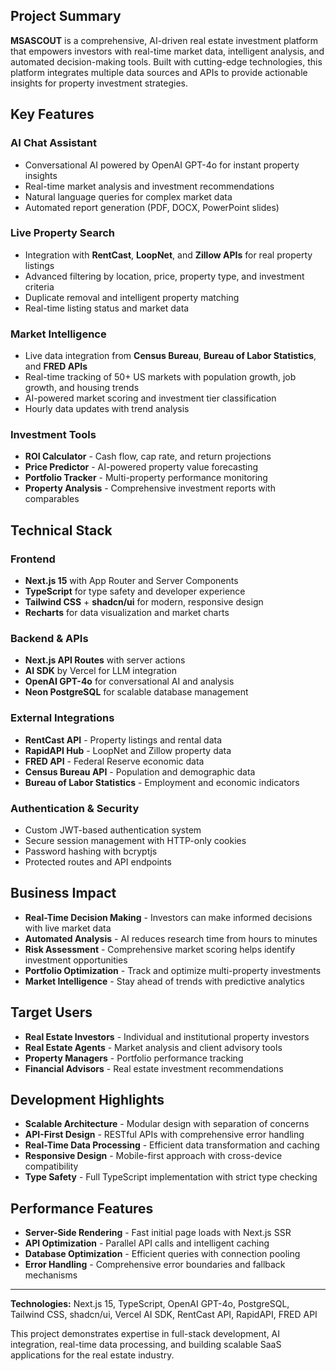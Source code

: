 ## Project Summary

**MSASCOUT** is a comprehensive, AI-driven real estate investment platform that empowers investors with real-time market data, intelligent analysis, and automated decision-making tools. Built with cutting-edge technologies, this platform integrates multiple data sources and APIs to provide actionable insights for property investment strategies.

## Key Features

### **AI Chat Assistant**

- Conversational AI powered by OpenAI GPT-4o for instant property insights
- Real-time market analysis and investment recommendations
- Natural language queries for complex market data
- Automated report generation (PDF, DOCX, PowerPoint slides)


### **Live Property Search**

- Integration with **RentCast**, **LoopNet**, and **Zillow APIs** for real property listings
- Advanced filtering by location, price, property type, and investment criteria
- Duplicate removal and intelligent property matching
- Real-time listing status and market data


### **Market Intelligence**

- Live data integration from **Census Bureau**, **Bureau of Labor Statistics**, and **FRED APIs**
- Real-time tracking of 50+ US markets with population growth, job growth, and housing trends
- AI-powered market scoring and investment tier classification
- Hourly data updates with trend analysis


### **Investment Tools**

- **ROI Calculator** - Cash flow, cap rate, and return projections
- **Price Predictor** - AI-powered property value forecasting
- **Portfolio Tracker** - Multi-property performance monitoring
- **Property Analysis** - Comprehensive investment reports with comparables


## Technical Stack

### **Frontend**

- **Next.js 15** with App Router and Server Components
- **TypeScript** for type safety and developer experience
- **Tailwind CSS** + **shadcn/ui** for modern, responsive design
- **Recharts** for data visualization and market charts


### **Backend & APIs**

- **Next.js API Routes** with server actions
- **AI SDK** by Vercel for LLM integration
- **OpenAI GPT-4o** for conversational AI and analysis
- **Neon PostgreSQL** for scalable database management


### **External Integrations**

- **RentCast API** - Property listings and rental data
- **RapidAPI Hub** - LoopNet and Zillow property data
- **FRED API** - Federal Reserve economic data
- **Census Bureau API** - Population and demographic data
- **Bureau of Labor Statistics** - Employment and economic indicators


### **Authentication & Security**

- Custom JWT-based authentication system
- Secure session management with HTTP-only cookies
- Password hashing with bcryptjs
- Protected routes and API endpoints


## Business Impact

- **Real-Time Decision Making** - Investors can make informed decisions with live market data
- **Automated Analysis** - AI reduces research time from hours to minutes
- **Risk Assessment** - Comprehensive market scoring helps identify investment opportunities
- **Portfolio Optimization** - Track and optimize multi-property investments
- **Market Intelligence** - Stay ahead of trends with predictive analytics


## Target Users

- **Real Estate Investors** - Individual and institutional property investors
- **Real Estate Agents** - Market analysis and client advisory tools
- **Property Managers** - Portfolio performance tracking
- **Financial Advisors** - Real estate investment recommendations


## Development Highlights

- **Scalable Architecture** - Modular design with separation of concerns
- **API-First Design** - RESTful APIs with comprehensive error handling
- **Real-Time Data Processing** - Efficient data transformation and caching
- **Responsive Design** - Mobile-first approach with cross-device compatibility
- **Type Safety** - Full TypeScript implementation with strict type checking


## Performance Features

- **Server-Side Rendering** - Fast initial page loads with Next.js SSR
- **API Optimization** - Parallel API calls and intelligent caching
- **Database Optimization** - Efficient queries with connection pooling
- **Error Handling** - Comprehensive error boundaries and fallback mechanisms


---

**Technologies:** Next.js 15, TypeScript, OpenAI GPT-4o, PostgreSQL, Tailwind CSS, shadcn/ui, Vercel AI SDK, RentCast API, RapidAPI, FRED API

This project demonstrates expertise in full-stack development, AI integration, real-time data processing, and building scalable SaaS applications for the real estate industry.
